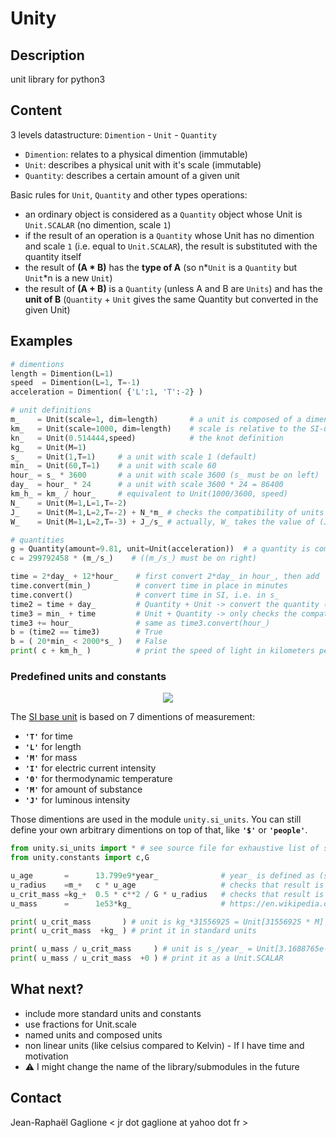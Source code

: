 # Unity

## Description

unit library for python3

## Content

3 levels datastructure: ``Dimention`` - ``Unit`` - ``Quantity``
- `Dimention`: relates to a physical dimention (immutable)
- `Unit`: describes a physical unit with it's scale (immutable)
- `Quantity`: describes a certain amount of a given unit

Basic rules for `Unit`, `Quantity` and other types operations:
- an ordinary object is considered as a `Quantity` object whose Unit is `Unit.SCALAR` (no dimention, scale `1`)
- if the result of an operation is a `Quantity` whose Unit has no dimention and scale `1` (i.e. equal to `Unit.SCALAR`), the result is substituted with the quantity itself
- the result of **(A \* B)** has the **type of A** (so n\*`Unit` is a `Quantity` but `Unit`\*n is a new `Unit`)
- the result of **(A \+ B)** is a `Quantity` (unless A and B are `Units`) and has the **unit of B** (`Quantity` + `Unit` gives the same Quantity but converted in the given Unit)

## Examples

```py
# dimentions
length = Dimention(L=1)
speed  = Dimention(L=1, T=-1)
acceleration = Dimention( {'L':1, 'T':-2} )

# unit definitions
m_    = Unit(scale=1, dim=length)       # a unit is composed of a dimention and a scale
km_   = Unit(scale=1000, dim=length)    # scale is relative to the SI-unit
kn_   = Unit(0.514444,speed)            # the knot definition
kg_   = Unit(M=1)
s_    = Unit(1,T=1)     # a unit with scale 1 (default)
min_  = Unit(60,T=1)    # a unit with scale 60
hour_ = s_ * 3600       # a unit with scale 3600 (s_ must be on left)
day_  = hour_ * 24      # a unit with scale 3600 * 24 = 86400
km_h_ = km_ / hour_     # equivalent to Unit(1000/3600, speed)
N_    = Unit(M=1,L=1,T=-2)
J_    = Unit(M=1,L=2,T=-2) + N_*m_ # checks the compatibility of units (homogeneity)
W_    = Unit(M=1,L=2,T=-3) + J_/s_ # actually, W_ takes the value of (J_/s_), the second term

# quantities
g = Quantity(amount=9.81, unit=Unit(acceleration))  # a quantity is composed of a unit and an amount
c = 299792458 * (m_/s_)    # ((m_/s_) must be on right)

time = 2*day_ + 12*hour_    # first convert 2*day_ in hour_, then add
time.convert(min_)          # convert time in place in minutes
time.convert()              # convert time in SI, i.e. in s_
time2 = time + day_         # Quantity + Unit -> convert the quantity (time2 in day_)
time3 = min_ + time         # Unit + Quantity -> only checks the compatibility (time3 still in s_)
time3 += hour_              # same as time3.convert(hour_)
b = (time2 == time3)        # True
b = ( 20*min_ < 2000*s_ )   # False
print( c + km_h_ )          # print the speed of light in kilometers per hour
```
### Predefined units and constants

<p align="center">
<img src="https://upload.wikimedia.org/wikipedia/commons/thumb/3/38/SI_base_units.svg/128px-SI_base_units.svg.png">
</p>

The [SI base unit](https://en.wikipedia.org/wiki/SI_base_unit) is based on 7 dimentions of measurement:

- **`'T'`** for time
- **`'L'`** for length
- **`'M'`** for mass
- **`'I'`** for electric current intensity
- **`'Θ'`** for thermodynamic temperature
- **`'M'`** for amount of substance
- **`'J'`** for luminous intensity

Those dimentions are used in the module `unity.si_units`. You can still define your own arbitrary dimentions on top of that, like **`'$'`** or **`'people'`**.

```py
from unity.si_units import * # see source file for exhaustive list of standard units
from unity.constants import c,G

u_age       =      13.799e9*year_              # year_ is defined as (s_*31556925)
u_radius    =m_+   c * u_age                   # checks that result is a length, unit will still be (m_*year_/s_) = (m_*31556925)
u_crit_mass =kg_+  0.5 * c**2 / G * u_radius   # checks that result is a mass
u_mass      =      1e53*kg_                    # https://en.wikipedia.org/wiki/Universe

print( u_crit_mass       ) # unit is kg_*31556925 = Unit[31556925 * M]
print( u_crit_mass  +kg_ ) # print it in standard units

print( u_mass / u_crit_mass     ) # unit is s_/year_ = Unit[3.1688765e-08 * 1]
print( u_mass / u_crit_mass  +0 ) # print it as a Unit.SCALAR
```

## What next?

- include more standard units and constants
- use fractions for Unit.scale
- named units and composed units
- non linear units (like celsius compared to Kelvin) - If I have time and motivation
- :warning: I might change the name of the library/submodules in the future

## Contact

Jean-Raphaël Gaglione   < jr dot gaglione at yahoo dot fr >
